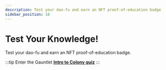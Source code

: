 ```yaml
---
description: Test your dao-fu and earn an NFT proof-of-education badge.
sidebar_position: 10
---
```


# Test Your Knowledge!

Test your dao-fu and earn an NFT proof-of-education badge.

:::tip Enter the Gauntlet
[**Intro to Colony quiz**](https://101.xyz/course/cl89c9ynb434109meia35lm4a)
:::